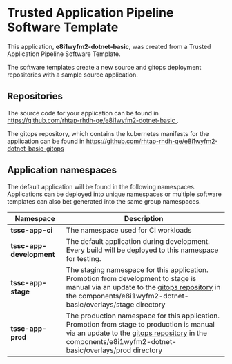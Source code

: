 # Trusted Application Pipeline Software Template

This application, **e8i1wyfm2-dotnet-basic**, was created from a Trusted Application Pipeline Software Template.

The software templates create a new source and gitops deployment repositories with a sample source application. 

## Repositories

The source code for your application can be found in [https://github.com/rhtap-rhdh-qe/e8i1wyfm2-dotnet-basic ](https://github.com/rhtap-rhdh-qe/e8i1wyfm2-dotnet-basic ).
 
The gitops repository, which contains the kubernetes manifests for the application can be found in 
[https://github.com/rhtap-rhdh-qe/e8i1wyfm2-dotnet-basic-gitops ](https://github.com/rhtap-rhdh-qe/e8i1wyfm2-dotnet-basic-gitops ) 

## Application namespaces 

The default application will be found in the following namespaces. Applications can be deployed into unique namespaces or multiple software templates can also bet generated into the same group namespaces.  

|  Namespace   |  Description   |  
| -------- | -------- |
| **tssc-app-ci** | The namespace used for CI workloads |
| **tssc-app-development** | The default application during development. Every build will be deployed to this namespace for testing. |
| **tssc-app-stage** | The staging namespace for this application. Promotion from development to stage is manual via an update to the [gitops repository](https://github.com/rhtap-rhdh-qe/e8i1wyfm2-dotnet-basic-gitops ) in the components/e8i1wyfm2-dotnet-basic/overlays/stage directory |
| **tssc-app-prod** | The production namespace for this application. Promotion from stage to production is manual via an update to the [gitops repository](https://github.com/rhtap-rhdh-qe/e8i1wyfm2-dotnet-basic-gitops ) in the components/e8i1wyfm2-dotnet-basic/overlays/prod directory |